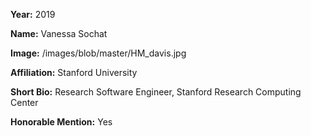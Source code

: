 **Year:** 2019

**Name:** Vanessa Sochat

**Image:** /images/blob/master/HM_davis.jpg

**Affiliation:** Stanford University

**Short Bio:** Research Software Engineer, Stanford Research Computing Center

**Honorable Mention:** Yes
